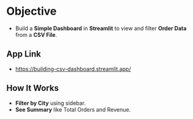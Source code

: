 # Objective
* Build a **Simple Dashboard** in **Streamlit** to view and filter **Order Data** from a **CSV File**.
## App Link
* https://building-csv-dashboard.streamlit.app/
## How It Works
* **Filter by City** using sidebar.
* **See Summary** like Total Orders and Revenue.
